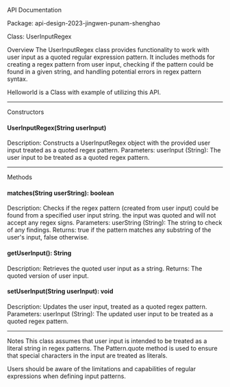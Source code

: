 API Documentation

Package: api-design-2023-jingwen-punam-shenghao

Class: UserInputRegex

Overview
The UserInputRegex class provides functionality to work with user input as a quoted regular expression pattern. It includes methods for creating a regex pattern from user input, checking if the pattern could be found in a given string, and handling potential errors in regex pattern syntax.

Helloworld is a Class with example of utilizing this API.

---

Constructors
#### UserInputRegex(String userInput)

Description: Constructs a UserInputRegex object with the provided user input treated as a quoted regex pattern.
Parameters:
    userInput (String): The user input to be treated as a quoted regex pattern.

---

Methods
#### matches(String userString): boolean

Description: Checks if the regex pattern (created from user input) could be found from a specified user input string. the input was quoted and will not accept any regex signs.
Parameters:
    userString (String): The string to check of any findings.
Returns: 
    true if the pattern matches any substring of the user's input, false otherwise.

#### getUserInput(): String

Description: Retrieves the quoted user input as a string.
Returns:
    The quoted version of user input.

#### setUserInput(String userInput): void

Description: Updates the user input, treated as a quoted regex pattern.
Parameters:
    userInput (String): The updated user input to be treated as a quoted regex pattern.

---

Notes
This class assumes that user input is intended to be treated as a literal string in regex patterns. The Pattern.quote method is used to ensure that special characters in the input are treated as literals.

Users should be aware of the limitations and capabilities of regular expressions when defining input patterns.
